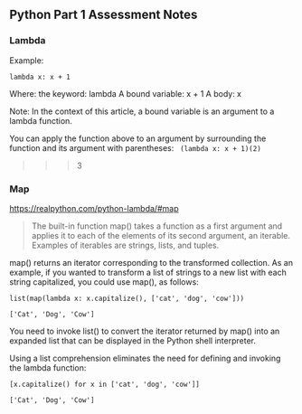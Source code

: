 ## Python Part 1 Assessment Notes

### Lambda

Example:

```lambda x: x + 1```

Where: the keyword: lambda
A bound variable: x + 1
A body: x

Note: In the context of this article, a bound variable is an argument to a lambda function.

You can apply the function above to an argument by surrounding the function and its argument with parentheses:
``` (lambda x: x + 1)(2)```
>>> 3


### Map
https://realpython.com/python-lambda/#map
> The built-in function map() takes a function as a first argument and applies it to each of the elements of its second argument, an iterable. Examples of iterables are strings, lists, and tuples. 

map() returns an iterator corresponding to the transformed collection. As an example, if you wanted to transform a list of strings to a new list with each string capitalized, you could use map(), as follows:

```list(map(lambda x: x.capitalize(), ['cat', 'dog', 'cow']))```
```
['Cat', 'Dog', 'Cow']
```
You need to invoke list() to convert the iterator returned by map() into an expanded list that can be displayed in the Python shell interpreter.

Using a list comprehension eliminates the need for defining and invoking the lambda function:
```
[x.capitalize() for x in ['cat', 'dog', 'cow']]
```
```
['Cat', 'Dog', 'Cow']
```
